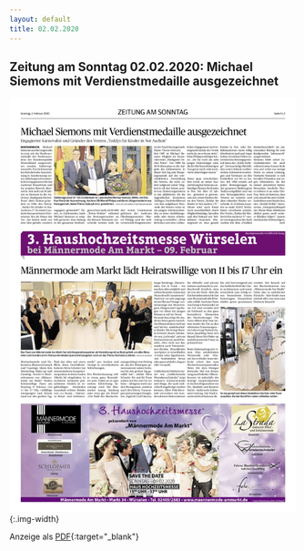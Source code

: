 ```yaml
---
layout: default
title: 02.02.2020
---
```


## Zeitung am Sonntag 02.02.2020: Michael Siemons mit Verdienstmedaille ausgezeichnet

![Michael Siemons mit Verdienstmedaille ausgezeichnet](/assets/bundesverdienst/presse/ssv-l2-20200202-4.jpg){:.img-width}

Anzeige als [PDF](/assets/bundesverdienst/presse/ssv-l2-20200202-4.pdf){:target="_blank"}
